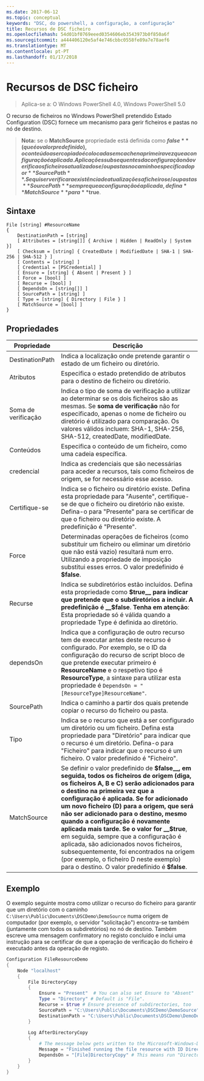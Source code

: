 ```yaml
---
ms.date: 2017-06-12
ms.topic: conceptual
keywords: "DSC, do powershell, a configuração, a configuração"
title: Recursos de DSC ficheiro
ms.openlocfilehash: 54d01bf0769eeed0354606eb3543973b0f850a6f
ms.sourcegitcommit: a444406120e5af4e746cbbc0558fe89a7e78aef6
ms.translationtype: MT
ms.contentlocale: pt-PT
ms.lasthandoff: 01/17/2018
---
```

# <a name="dsc-file-resource"></a>Recursos de DSC ficheiro

> Aplica-se a: O Windows PowerShell 4.0, Windows PowerShell 5.0

O recurso de ficheiros no Windows PowerShell pretendido Estado Configuration (DSC) fornece um mecanismo para gerir ficheiros e pastas no nó de destino.

>**Nota:** se o **MatchSource** propriedade está definida como **$false** (que é o valor predefinido), o conteúdo a ser copiado é colocadas em cache na primeira vez que a configuração é aplicada. 
>Aplicações subsequentes da configuração não verifica os ficheiros atualizados e/ou pastas no caminho especificado por **SourcePath**. Se quiser verificar a existência de atualizações a ficheiros e/ou pastas **SourcePath** sempre que a configuração é aplicada, defina **MatchSource** para **$true**. 

## <a name="syntax"></a>Sintaxe
```
File [string] #ResourceName
{
    DestinationPath = [string]
    [ Attributes = [string[]] { Archive | Hidden | ReadOnly | System }]
    [ Checksum = [string] { CreatedDate | ModifiedDate | SHA-1 | SHA-256 | SHA-512 } ]
    [ Contents = [string] ]
    [ Credential = [PSCredential] ]
    [ Ensure = [string] { Absent | Present } ] 
    [ Force = [bool] ]
    [ Recurse = [bool] ]
    [ DependsOn = [string[]] ]
    [ SourcePath = [string] ]
    [ Type = [string] { Directory | File } ] 
    [ MatchSource = [bool] ]
}
```

## <a name="properties"></a>Propriedades

|  Propriedade  |  Descrição   | 
|---|---| 
| DestinationPath| Indica a localização onde pretende garantir o estado de um ficheiro ou diretório.| 
| Atributos| Especifica o estado pretendido de atributos para o destino de ficheiro ou diretório.| 
| Soma de verificação| Indica o tipo de soma de verificação a utilizar ao determinar se os dois ficheiros são as mesmas. Se __soma de verificação__ não for especificado, apenas o nome de ficheiro ou diretório é utilizado para comparação. Os valores válidos incluem: SHA-1, SHA-256, SHA-512, createdDate, modifiedDate.| 
| Conteúdos| Especifica o conteúdo de um ficheiro, como uma cadeia específica.| 
| credencial| Indica as credenciais que são necessárias para aceder a recursos, tais como ficheiros de origem, se for necessário esse acesso.| 
| Certifique-se| Indica se o ficheiro ou diretório existe. Defina esta propriedade para "Ausente", certifique-se de que o ficheiro ou diretório não existe. Defina-o para "Presente" para se certificar de que o ficheiro ou diretório existe. A predefinição é "Presente".| 
| Force| Determinadas operações de ficheiros (como substituir um ficheiro ou eliminar um diretório que não está vazio) resultará num erro. Utilizando a propriedade de imposição substitui esses erros. O valor predefinido é __$false__.| 
| Recurse| Indica se subdiretórios estão incluídos. Defina esta propriedade como __$true__ para indicar que pretende que o subdiretórios a incluir. A predefinição é __$false__. **Tenha em atenção**: Esta propriedade só é válida quando a propriedade Type é definida ao diretório.| 
| dependsOn | Indica que a configuração de outro recurso tem de executar antes deste recurso é configurado. Por exemplo, se o ID da configuração do recurso de script bloco de que pretende executar primeiro é __ResourceName__ e o respetivo tipo é __ResourceType__, a sintaxe para utilizar esta propriedade é `DependsOn = "[ResourceType]ResourceName"`.| 
| SourcePath| Indica o caminho a partir dos quais pretende copiar o recurso do ficheiro ou pasta.| 
| Tipo| Indica se o recurso que está a ser configurado um diretório ou um ficheiro. Defina esta propriedade para "Diretório" para indicar que o recurso é um diretório. Defina-o para "Ficheiro" para indicar que o recurso é um ficheiro. O valor predefinido é "Ficheiro".| 
| MatchSource| Se definir o valor predefinido de __$false__, em seguida, todos os ficheiros de origem (diga, os ficheiros A, B e C) serão adicionados para o destino na primeira vez que a configuração é aplicada. Se for adicionado um novo ficheiro (D) para a origem, que será não ser adicionado para o destino, mesmo quando a configuração é novamente aplicada mais tarde. Se o valor for __$true__, em seguida, sempre que a configuração é aplicada, são adicionados novos ficheiros, subsequentemente, foi encontrados na origem (por exemplo, o ficheiro D neste exemplo) para o destino. O valor predefinido é **$false**.| 

## <a name="example"></a>Exemplo

O exemplo seguinte mostra como utilizar o recurso do ficheiro para garantir que um diretório com o caminho `C:\Users\Public\Documents\DSCDemo\DemoSource` numa origem de computador (por exemplo, o servidor "solicitação") encontra-se também (juntamente com todos os subdiretórios) no nó de destino. Também escreve uma mensagem confirmatory no registo concluído e inclui uma instrução para se certificar de que a operação de verificação do ficheiro é executado antes da operação de registo.

```powershell
Configuration FileResourceDemo
{
    Node "localhost"
    {
        File DirectoryCopy
        {
            Ensure = "Present"  # You can also set Ensure to "Absent"
            Type = "Directory" # Default is "File".
            Recurse = $true # Ensure presence of subdirectories, too
            SourcePath = "C:\Users\Public\Documents\DSCDemo\DemoSource"
            DestinationPath = "C:\Users\Public\Documents\DSCDemo\DemoDestination"    
        }

        Log AfterDirectoryCopy
        {
            # The message below gets written to the Microsoft-Windows-Desired State Configuration/Analytic log
            Message = "Finished running the file resource with ID DirectoryCopy"
            DependsOn = "[File]DirectoryCopy" # This means run "DirectoryCopy" first.
        }
    }
}
```

